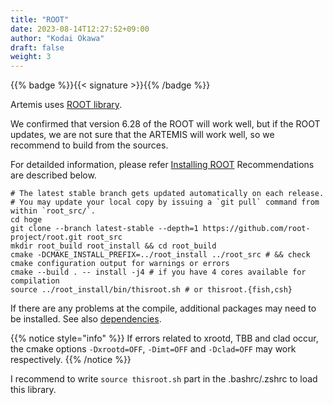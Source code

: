 ```yaml
---
title: "ROOT"
date: 2023-08-14T12:27:52+09:00
author: "Kodai Okawa"
draft: false
weight: 3
---
```


{{% badge %}}{{< signature >}}{{% /badge %}}

Artemis uses [ROOT library](https://root.cern/).

We confirmed that version 6.28 of the ROOT will work well, but if the ROOT updates, we are not sure that the ARTEMIS will work well, 
so we recommend to build from the sources.

For detailded information, please refer [Installing ROOT](https://root.cern/install/)
Recommendations are described below.

```shell { wrap="false" }
# The latest stable branch gets updated automatically on each release.
# You may update your local copy by issuing a `git pull` command from within `root_src/`.
cd hoge
git clone --branch latest-stable --depth=1 https://github.com/root-project/root.git root_src
mkdir root_build root_install && cd root_build
cmake -DCMAKE_INSTALL_PREFIX=../root_install ../root_src # && check cmake configuration output for warnings or errors
cmake --build . -- install -j4 # if you have 4 cores available for compilation
source ../root_install/bin/thisroot.sh # or thisroot.{fish,csh}
```

If there are any problems at the compile, additional packages may need to be installed.
See also [dependencies](https://root.cern/install/dependencies/).

{{% notice style="info" %}}
If errors related to xrootd, TBB and clad occur, the cmake options `-Dxrootd=OFF`, `-Dimt=OFF` and `-Dclad=OFF` may work respectively.
{{% /notice %}}

I recommend to write `source thisroot.sh` part in the .bashrc/.zshrc to load this library.

